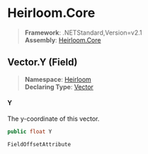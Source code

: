 # Heirloom.Core

> **Framework**: .NETStandard,Version=v2.1  
> **Assembly**: [Heirloom.Core][0]

## Vector.Y (Field)

> **Namespace**: [Heirloom][0]  
> **Declaring Type**: [Vector][1]

#### Y

The y-coordinate of this vector.

```cs
public float Y
```

`FieldOffsetAttribute`

[0]: ../../../Heirloom.Core.md
[1]: ../Vector.md
